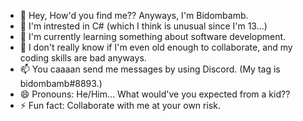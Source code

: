 - 👋 Hey, How'd you find me?? Anyways, I'm Bidombamb.
- 👀 I'm intrested in C# (which I think is unusual since I'm 13...)
- 🌱 I'm currently learning something about software development.
- 💞️ I don't really know if I'm even old enough to collaborate, and my coding skills are bad anyways.
- 📫 You caaaan send me messages by using Discord. (My tag is bidombamb#8893.)
- 😄 Pronouns: He/Him... What would've you expected from a kid??
- ⚡ Fun fact: Collaborate with me at your own risk.
